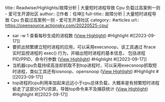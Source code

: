title:: Readwise/Highlights/故障分析 | 大量短时进程导致 Cpu 负载过高案例一则 - 爱可生开源社区
author:: [[作者：任坤]]
full-title:: 故障分析 | 大量短时进程导致 Cpu 负载过高案例一则 - 爱可生开源社区
category:: #articles
url:: https://opensource.actionsky.com/20220525-cpu/

- sar -w 1 查看每秒生成的进程数 ([View Highlight](https://read.readwise.io/read/01hafc4t84nr0pzw2ycj5d25k9)) #Highlight #[[2023-09-17]]
- 要抓出频繁建立短时进程的应用，可以采用execsnoop，该工具通过 ftrace 实时监控进程的 exec() 行为，并输出短时进程的基本信息， 包括进程 PID/PPID、命令行参数 ([View Highlight](https://read.readwise.io/read/01hafc5rj9awg5xv9mg22qctbg)) #Highlight #[[2023-09-17]]
- 当机器cpu负载持续高涨却抓取不到top进程时，可以采用execsnoop抓取短时进程，类似工具还有iosnoop、opensnoop ([View Highlight](https://read.readwise.io/read/01hafc76d0x4vn79whdwehz6kt)) #Highlight #[[2023-09-17]]
- top进程的cpu利用率加起来远远小于cpu总体负载，大概率是有频繁短时进程偷走了这部分CPU资源，导致top命令来不及捕获统计 ([View Highlight](https://read.readwise.io/read/01hafc0kmyaqdmtzf19d3m8f4b)) #Highlight #[[2023-09-17]]